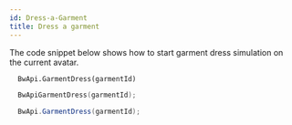 ```yaml
---
id: Dress-a-Garment
title: Dress a garment
---
```


The code snippet below shows how to start garment dress simulation on the current avatar. 

<!--DOCUSAURUS_CODE_TABS-->
<!--Python-->

```python
  BwApi.GarmentDress(garmentId)
```
<!--C++-->

```cpp
  BwApiGarmentDress(garmentId);
```
<!--C#-->

```csharp
  BwApi.GarmentDress(garmentId);
```
<!--END_DOCUSAURUS_CODE_TABS-->
